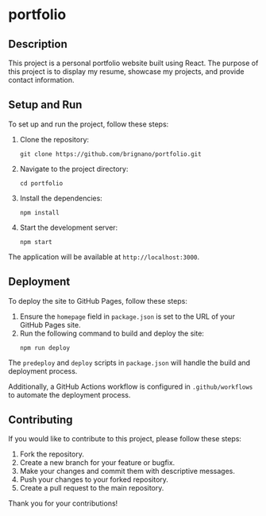 # portfolio

## Description

This project is a personal portfolio website built using React. The purpose of this project is to display my resume, showcase my projects, and provide contact information.

## Setup and Run

To set up and run the project, follow these steps:

1. Clone the repository:
   ```
   git clone https://github.com/brignano/portfolio.git
   ```
2. Navigate to the project directory:
   ```
   cd portfolio
   ```
3. Install the dependencies:
   ```
   npm install
   ```
4. Start the development server:
   ```
   npm start
   ```

The application will be available at `http://localhost:3000`.

## Deployment

To deploy the site to GitHub Pages, follow these steps:

1. Ensure the `homepage` field in `package.json` is set to the URL of your GitHub Pages site.
2. Run the following command to build and deploy the site:
   ```
   npm run deploy
   ```

The `predeploy` and `deploy` scripts in `package.json` will handle the build and deployment process.

Additionally, a GitHub Actions workflow is configured in `.github/workflows` to automate the deployment process.

## Contributing

If you would like to contribute to this project, please follow these steps:

1. Fork the repository.
2. Create a new branch for your feature or bugfix.
3. Make your changes and commit them with descriptive messages.
4. Push your changes to your forked repository.
5. Create a pull request to the main repository.

Thank you for your contributions!
